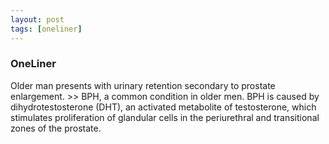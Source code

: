 ```yaml
---
layout: post
tags: [oneliner]
---
```



### OneLiner

Older man presents with urinary retention secondary to prostate enlargement. >> BPH, a common condition in older men. BPH is caused by dihydrotestosterone (DHT), an activated metabolite of testosterone, which stimulates proliferation of glandular cells in the periurethral and transitional zones of the prostate.
